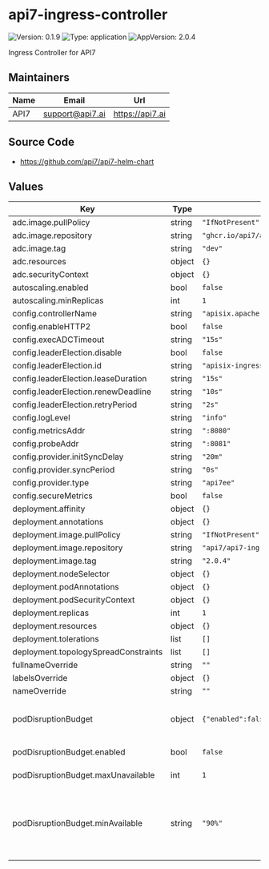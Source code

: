 # api7-ingress-controller

![Version: 0.1.9](https://img.shields.io/badge/Version-0.1.9-informational?style=flat-square) ![Type: application](https://img.shields.io/badge/Type-application-informational?style=flat-square) ![AppVersion: 2.0.4](https://img.shields.io/badge/AppVersion-2.0.4-informational?style=flat-square)

Ingress Controller for API7

## Maintainers

| Name | Email | Url |
| ---- | ------ | --- |
| API7 | <support@api7.ai> | <https://api7.ai> |

## Source Code

* <https://github.com/api7/api7-helm-chart>

## Values

| Key | Type | Default | Description |
|-----|------|---------|-------------|
| adc.image.pullPolicy | string | `"IfNotPresent"` |  |
| adc.image.repository | string | `"ghcr.io/api7/adc"` |  |
| adc.image.tag | string | `"dev"` |  |
| adc.resources | object | `{}` |  |
| adc.securityContext | object | `{}` |  |
| autoscaling.enabled | bool | `false` |  |
| autoscaling.minReplicas | int | `1` |  |
| config.controllerName | string | `"apisix.apache.org/apisix-ingress-controller"` |  |
| config.enableHTTP2 | bool | `false` |  |
| config.execADCTimeout | string | `"15s"` |  |
| config.leaderElection.disable | bool | `false` |  |
| config.leaderElection.id | string | `"apisix-ingress-controller-leader"` |  |
| config.leaderElection.leaseDuration | string | `"15s"` |  |
| config.leaderElection.renewDeadline | string | `"10s"` |  |
| config.leaderElection.retryPeriod | string | `"2s"` |  |
| config.logLevel | string | `"info"` |  |
| config.metricsAddr | string | `":8080"` |  |
| config.probeAddr | string | `":8081"` |  |
| config.provider.initSyncDelay | string | `"20m"` |  |
| config.provider.syncPeriod | string | `"0s"` |  |
| config.provider.type | string | `"api7ee"` |  |
| config.secureMetrics | bool | `false` |  |
| deployment.affinity | object | `{}` |  |
| deployment.annotations | object | `{}` |  |
| deployment.image.pullPolicy | string | `"IfNotPresent"` |  |
| deployment.image.repository | string | `"api7/api7-ingress-controller"` |  |
| deployment.image.tag | string | `"2.0.4"` |  |
| deployment.nodeSelector | object | `{}` |  |
| deployment.podAnnotations | object | `{}` |  |
| deployment.podSecurityContext | object | `{}` |  |
| deployment.replicas | int | `1` |  |
| deployment.resources | object | `{}` | Set pod resource requests & limits |
| deployment.tolerations | list | `[]` |  |
| deployment.topologySpreadConstraints | list | `[]` |  |
| fullnameOverride | string | `""` |  |
| labelsOverride | object | `{}` |  |
| nameOverride | string | `""` |  |
| podDisruptionBudget | object | `{"enabled":false,"maxUnavailable":1,"minAvailable":"90%"}` | See https://kubernetes.io/docs/tasks/run-application/configure-pdb/ for more details |
| podDisruptionBudget.enabled | bool | `false` | Enable or disable podDisruptionBudget |
| podDisruptionBudget.maxUnavailable | int | `1` | Set the maxUnavailable of podDisruptionBudget |
| podDisruptionBudget.minAvailable | string | `"90%"` | Set the `minAvailable` of podDisruptionBudget. You can specify only one of `maxUnavailable` and `minAvailable` in a single PodDisruptionBudget. See [Specifying a Disruption Budget for your Application](https://kubernetes.io/docs/tasks/run-application/configure-pdb/#specifying-a-poddisruptionbudget) for more details |

